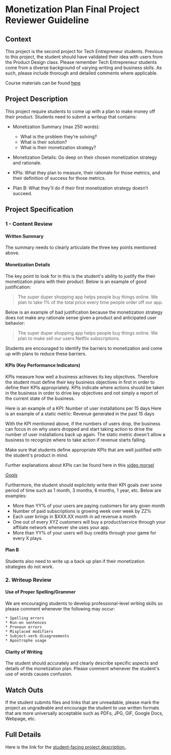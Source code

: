 Monetization Plan Final Project Reviewer Guideline
===

## Context

This project is the second project for Tech Entrepreneur students. Previous to this project, the student should have validated their idea with users from the Product Design class. Please remember Tech Entrepreneur students come from a diverse background of varying writing and business skills. As such, please include thorough and detailed comments where applicable.

Course materials can be found [here](https://www.udacity.com/course/viewer#!/c-ud518-nd)

## Project Description

This project require students to come up with a plan to make money off their product. Students need to submit a writeup that contains:

* Monetization Summary (max 250 words):

    * What is the problem they’re solving?
    * What is their solution?
    * What is their monetization strategy?
  
* Monetization Details: Go deep on their chosen monetization strategy and rationale.

* KPIs: What they plan to measure, their rationale for those metrics, and their definition of success for those metrics. 

* Plan B: What they'll do if their first monetization strategy doesn’t succeed.


## Project Specification

### 1 - Content Review

#### Written Summary

The summary needs to clearly articulate the three key points mentioned above.

#### Monetization Details

The key point to look for in this is the student's ability to justify the their monetization plans with their product. Below is an example of good justification:

> The super duper shopping app helps people buy things online. We plan to take 1% of the total price every time people order off our app.

Below is an example of bad justification because the monetization strategy does not make any rationale sense given a product and anticipated user behavior:

> The super duper shopping app helps people buy things online. We plan to make sell our users Netflix subscriptions.

Students are encouraged to identify the barriers to monetization and come up with plans to reduce these barriers.

#### KPIs (Key Performance Indicators)

KPIs measure how well a business achieves its key objectives. Therefore the student must define their key business objectives in first in order to define their KPIs appropriately. KPIs indicate where actions should be taken in the business in order to drive key objectives and not simply a report of the current state of the business.

Here is an example of a KPI: Number of user installations per 15 days
Here is an example of a static metric: Revenue generated in the past 15 days

With the KPI mentioned above, if the numbers of users drop, the business can focus in on why users dropped and start taking action to drive the number of user installations back up again. The static metric doesn't allow a business to recognize where to take action if revenue starts falling.

Make sure that students define appropriate KPIs that are well justified with the student's product in mind.

Further explanations about KPIs can be found here in this [video morsel](https://www.udacity.com/course/viewer#!/c-ud518-nd/l-4638318691/e-4643418871/m-4643418872)

<u>*Goals*</u>

Furthermore, the student should explicitely write their KPI goals over some period of time such as 1 month, 3 months, 6 months, 1 year, etc. Below are examples:

* More than YY% of your users are paying customers for any given month
* Number of paid subscriptions is growing week over week by ZZ%
* Each user brings in $XXX.XX month in ad revenue a month
* One out of every XYZ customers will buy a product/service through your affiliate network whenever she uses your app.
* More than YY% of your users will buy credits through your game for every X plays.

#### Plan B

Students also need to write up a back up plan if their monetization strategies do not work.

### 2. Writeup Review

#### Use of Proper Spelling/Grammer

We are encouraging students to develop professional-level writing skills so please comment whenever the following may occur:

	* Spelling errors
	* Run-on sentences
	* Pronoun errors
	* Misplaced modifiers
	* Subject-verb disagreements
	* Apostrophe usage

#### Clarity of Writing

The student should accurately and clearly describe specific aspects and details of the monetization plan. Please comment whenever the student's use of words causes confusion.

## Watch Outs

If the student submits files and links that are unreadable, please mark the project as ungradeable and encourage the student to use written formats that are more universally acceptable such as PDFs, JPG, GIF, Google Docs, Webpage, etc.

## Full Details

Here is the link for the [student-facing project description.](https://docs.google.com/document/d/1mJiAVOJPTB3ZWQ2I4zY5_RGgqn8vwI_uj46eYhAV1yI/pub?embedded=true)
